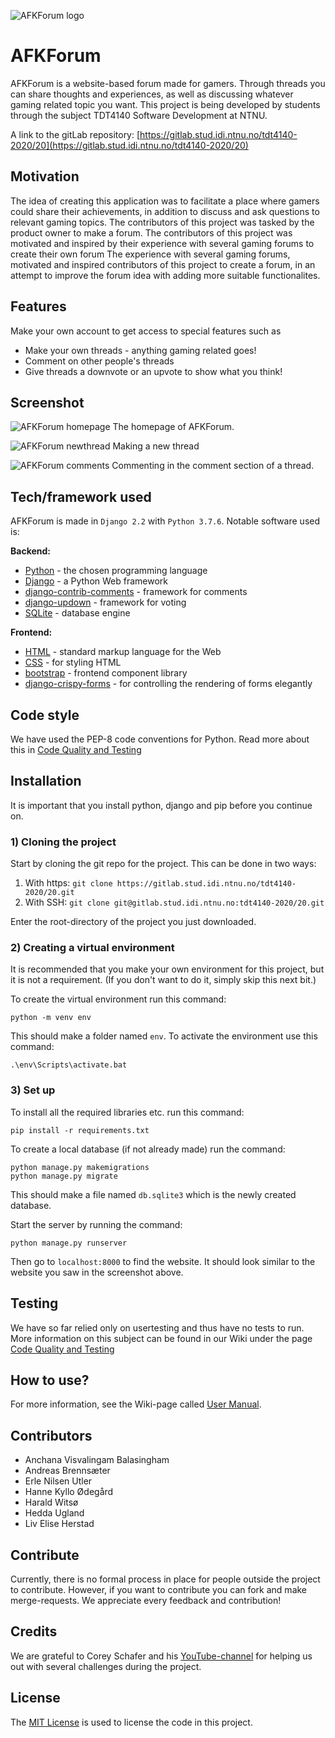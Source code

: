 ![AFKForum logo](media/AFK.PNG "logo")


# AFKForum

AFKForum is a website-based forum made for gamers. Through threads you can share thoughts and experiences, as well as discussing whatever gaming related topic you want. 
This project is being developed by students through the subject TDT4140 Software Development at NTNU.

A link to the gitLab repository: [https://gitlab.stud.idi.ntnu.no/tdt4140-2020/20](https://gitlab.stud.idi.ntnu.no/tdt4140-2020/20)

## Motivation

The idea of creating this application was to facilitate a place where gamers could share their achievements, in addition to discuss and ask questions to relevant gaming topics.
The contributors of this project was tasked by the product owner to make a forum. 
The contributors of this project was motivated and inspired by their experience with several gaming forums to create their own forum
The experience with several gaming forums, motivated and inspired contributors of this project to create a forum, in an attempt to improve the forum idea with adding more suitable functionalites.

## Features
Make your own account to get access to special features such as
 - Make your own threads - anything gaming related goes!
 - Comment on other people's threads
 - Give threads a downvote or an upvote to show what you think!

## Screenshot
![AFKForum homepage](media/homepage.png "homepage")
The homepage of AFKForum.

![AFKForum newthread](media/newthread.png "new thread")
Making a new thread

![AFKForum comments](media/comments.png "comments")
Commenting in the comment section of a thread.

## Tech/framework used
AFKForum is made in `Django 2.2` with `Python 3.7.6`. Notable software used is:

**Backend:**
 - [Python](https://www.python.org/) - the chosen programming language
 - [Django](https://www.djangoproject.com/) - a Python Web framework
 - [django-contrib-comments](https://django-contrib-comments.readthedocs.io/en/latest/index.html) - framework for comments
 - [django-updown](https://github.com/weluse/django-updown) - framework for voting
 - [SQLite](https://www.sqlite.org/index.html) - database engine
 
 **Frontend:**
 - [HTML](https://www.w3schools.com/html/) - standard markup language for the Web
 - [CSS](https://www.w3schools.com/css/) - for styling HTML
 - [bootstrap](https://getbootstrap.com/) - frontend component library
 - [django-crispy-forms](https://django-crispy-forms.readthedocs.io/en/latest/) - for controlling the rendering of forms elegantly

## Code style
We have used the PEP-8 code conventions for Python. Read more about this in [Code Quality and Testing](https://www.w3schools.com/css/)


## Installation
It is important that you install python, django and pip before you continue on.

### 1) Cloning the project
Start by cloning the git repo for the project. This can be done in two ways:

1. With https:
	 ```git clone https://gitlab.stud.idi.ntnu.no/tdt4140-2020/20.git```
2. With SSH:
  ```git clone git@gitlab.stud.idi.ntnu.no:tdt4140-2020/20.git```

Enter the root-directory of the project you just downloaded.

### 2) Creating a virtual environment
It is recommended that you make your own environment for this project, but it is not a requirement. (If you don't want to do it, simply skip this next bit.)

To create the virtual environment run this command:
```
python -m venv env
```
This should make a folder named `env`. To activate the environment use this command:
```
.\env\Scripts\activate.bat
```

### 3) Set up
To install all the required libraries etc. run this command:
```
pip install -r requirements.txt
```
To create a local database (if not already made) run the command:
```
python manage.py makemigrations
python manage.py migrate
```
This should make a file named `db.sqlite3` which is the newly created database.

Start the server by running the command:
```
python manage.py runserver
```
Then go to `localhost:8000` to find the website. It should look similar to the website you saw in the screenshot above.

## Testing
We have so far relied only on usertesting and thus have no tests to run. More information on this subject can be found in our Wiki under the page [Code Quality and Testing](https://gitlab.stud.idi.ntnu.no/tdt4140-2020/20/-/wikis/Code-Quality-and-Testing#testing)

## How to use?
For more information, see the Wiki-page called [User Manual](https://gitlab.stud.idi.ntnu.no/tdt4140-2020/20/-/wikis/User%20Manual ). 

## Contributors
 - Anchana Visvalingam Balasingham
 - Andreas Brennsæter
 - Erle Nilsen Utler
 - Hanne Kyllo Ødegård
 - Harald Witsø
 - Hedda Ugland
 - Liv Elise Herstad

## Contribute
Currently, there is no formal process in place for people outside the project to contribute. However, if you want to contribute you can fork and make merge-requests. We appreciate every feedback and contribution!

## Credits
We are grateful to Corey Schafer and his [YouTube-channel](https://www.youtube.com/user/schafer5) for helping us out with several challenges during the project. 

## License

The [MIT License](https://opensource.org/licenses/mit-license.php) is used to license the code in this project. 